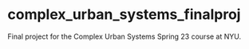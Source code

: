 # complex_urban_systems_finalproj
Final project for the Complex Urban Systems Spring 23 course at NYU.
